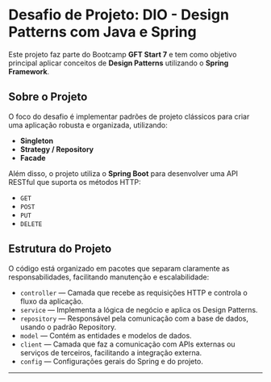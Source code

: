 # Desafio de Projeto: DIO - Design Patterns com Java e Spring

Este projeto faz parte do Bootcamp **GFT Start 7** e tem como objetivo principal aplicar conceitos de **Design Patterns** utilizando o **Spring Framework**.

## Sobre o Projeto

O foco do desafio é implementar padrões de projeto clássicos para criar uma aplicação robusta e organizada, utilizando:

- **Singleton**
- **Strategy / Repository**
- **Facade**

Além disso, o projeto utiliza o **Spring Boot** para desenvolver uma API RESTful que suporta os métodos HTTP:

- `GET`
- `POST`
- `PUT`
- `DELETE`

## Estrutura do Projeto

O código está organizado em pacotes que separam claramente as responsabilidades, facilitando manutenção e escalabilidade:

- `controller` — Camada que recebe as requisições HTTP e controla o fluxo da aplicação.
- `service` — Implementa a lógica de negócio e aplica os Design Patterns.
- `repository` — Responsável pela comunicação com a base de dados, usando o padrão Repository.
- `model` — Contém as entidades e modelos de dados.
- `client` — Camada que faz a comunicação com APIs externas ou serviços de terceiros, facilitando a integração externa.
- `config` — Configurações gerais do Spring e do projeto.

---
